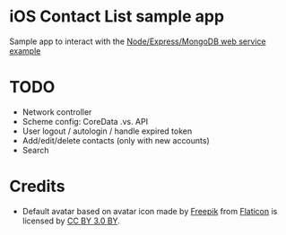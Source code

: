 # iOS Contact List sample app
Sample app to interact with the [Node/Express/MongoDB web service example](https://github.com/andrea-prearo/node-contact-list-webservice)

# TODO
- Network controller
- Scheme config: CoreData .vs. API
- User logout / autologin / handle expired token
- Add/edit/delete contacts (only with new accounts)
- Search

# Credits
- Default avatar based on avatar icon made by [Freepik](http://www.freepik.com) from [Flaticon](http://www.flaticon.com) is licensed by [CC BY 3.0 BY](http://creativecommons.org/licenses/by/3.0/).
